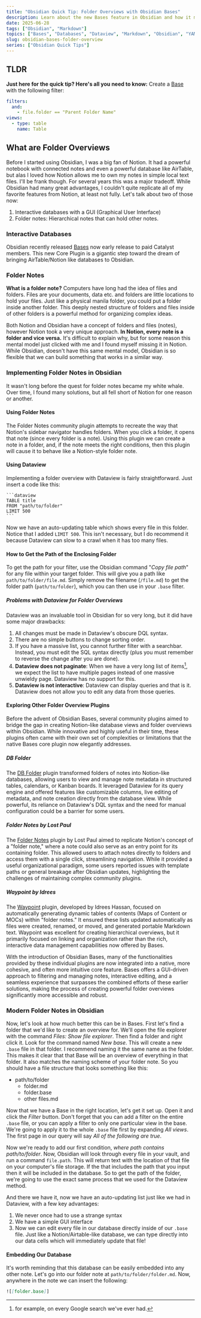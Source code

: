 ```yaml
---
title: "Obsidian Quick Tip: Folder Overviews with Obsidian Bases"
description: Learn about the new Bases feature in Obsidian and how it makes Obsidian more powerful and easier to use.
date: 2025-06-28
tags: ["Obsidian", "Markdown"]
topics: ["Bases", "Databases", "Dataview", "Markdown", "Obsidian", "YAML", "AirTable"]
slug: obsidian-bases-folder-overview
series: ["Obsidian Quick Tips"]
---
```



## TLDR
**Just here for the quick tip? Here's all you need to know:**
Create a [Base](https://help.obsidian.md/bases) with the following filter: 

```yaml
filters:
  and:
    - file.folder == "Parent Folder Name"
views:
  - type: table
    name: Table
```

## What are Folder Overviews
Before I started using Obsidian, I was a big fan of Notion. It had a powerful notebook with connected notes and even a powerful database like AirTable, but alas I loved how Notion allows me to own my notes in simple local text files. I'll be frank though. For several years this was a major tradeoff. While Obsidian had many great advantages, I couldn't quite replicate all of my favorite features from Notion, at least not fully. Let's talk about two of those now: 

1. Interactive databases with a GUI (Graphical User Interface)
2. Folder notes: Hierarchical notes that can hold other notes.

### Interactive Databases
Obsidian recently released [Bases](https://help.obsidian.md/bases) now early release to paid Catalyst members. This new Core Plugin is a gigantic step toward the dream of bringing AirTable/Notion like databases to Obsidian. 

### Folder Notes
**What is a folder note?** Computers have long had the idea of files and folders. Files are your documents, data etc. and folders are little locations to hold your files. Just like a physical manila folder, you could put a folder inside another folder. This deeply nested structure of folders and files inside of other folders is a powerful method for organizing complex ideas. 

Both Notion and Obsidian have a concept of folders and files (notes), however Notion took a very unique approach. **In Notion, every note is a folder and vice versa.** It's difficult to explain why, but for some reason this mental model just clicked with me and I found myself missing it in Notion. While Obsidian, doesn't have this same mental model, Obsidian is so flexible that we can build something that works in a similar way. 

### Implementing Folder Notes in Obsidian
It wasn't long before the quest for folder notes became my white whale. Over time, I found many solutions, but all fell short of Notion for one reason or another. 

#### Using Folder Notes 
The Folder Notes community plugin attempts to recreate the way that Notion's sidebar navigator handles folders. When you click a folder, it opens that note (since every folder is a note). Using this plugin we can create a note in a folder, and, if the note meets the right conditions, then this plugin will cause it to behave like a Notion-style folder note. 

#### Using Dataview
Implementing a folder overview with Dataview is fairly straightforward. Just insert a code like this: 

````
```dataview
TABLE title
FROM "path/to/folder"
LIMIT 500
```
````

Now we have an auto-updating table which shows every file in this folder. Notice that I added `LIMIT 500`. This isn't necessary, but I do recommend it because Dataview can slow to a crawl when it has too many files. 

#### How to Get the Path of the Enclosing Folder
To get the path for your filter, use the Obsidian command "_Copy file path_" for any file within your target folder. This will give you a path like `path/to/folder/file.md`. Simply remove the filename (`/file.md`) to get the folder path (`path/to/folder`), which you can then use in your `.base` filter.

##### Problems with Dataview for Folder Overviews
Dataview was an invaluable tool in Obsidian for so very long, but it did have some major drawbacks: 
1. All changes must be made in Dataview's obscure DQL syntax. 
2. There are no simple buttons to change sorting order. 
3. If you have a massive list, you cannot further filter with a searchbar. Instead, you must edit the SQL syntax directly (plus you must remember to reverse the change after you are done). 
4. **Dataview does not paginate**: When we have a very long list of items[^&], we expect the list to have multiple pages instead of one massive unwieldy page. Dataview has no support for this. 
5. **Dataview is not interactive**: Dataview can display queries and that is it. Dataview does not allow you to edit any data from those queries. 

[^&]: for example, on every Google search we've ever had.
#### Exploring Other Folder Overview Plugins

Before the advent of Obsidian Bases, several community plugins aimed to bridge the gap in creating Notion-like database views and folder overviews within Obsidian. While innovative and highly useful in their time, these plugins often came with their own set of complexities or limitations that the native Bases core plugin now elegantly addresses.

##### DB Folder

The [DB Folder](https://rafaelgb.github.io/obsidian-db-folder/) plugin transformed folders of notes into Notion-like databases, allowing users to view and manage note metadata in structured tables, calendars, or Kanban boards. It leveraged Dataview for its query engine and offered features like customizable columns, live editing of metadata, and note creation directly from the database view. While powerful, its reliance on Dataview's DQL syntax and the need for manual configuration could be a barrier for some users.

##### Folder Notes by Lost Paul

The [Folder Notes](https://github.com/LostPaul/obsidian-folder-notes) plugin by Lost Paul aimed to replicate Notion's concept of a "folder note," where a note could also serve as an entry point for its containing folder. This allowed users to attach notes directly to folders and access them with a single click, streamlining navigation. While it provided a useful organizational paradigm, some users reported issues with template paths or general breakage after Obsidian updates, highlighting the challenges of maintaining complex community plugins.

##### Waypoint by Idrees

The [Waypoint](https://github.com/IdreesInc/Waypoint) plugin, developed by Idrees Hassan, focused on automatically generating dynamic tables of contents (Maps of Content or MOCs) within "folder notes." It ensured these lists updated automatically as files were created, renamed, or moved, and generated portable Markdown text. Waypoint was excellent for creating hierarchical overviews, but it primarily focused on linking and organization rather than the rich, interactive data management capabilities now offered by Bases.

With the introduction of Obsidian Bases, many of the functionalities provided by these individual plugins are now integrated into a native, more cohesive, and often more intuitive core feature. Bases offers a GUI-driven approach to filtering and managing notes, interactive editing, and a seamless experience that surpasses the combined efforts of these earlier solutions, making the process of creating powerful folder overviews significantly more accessible and robust.

### Modern Folder Notes in Obsidian
Now, let's look at how much better this can be in Bases. First let's find a folder that we'd like to create an overview for. We'll open the file explorer with the command _Files: Show file explorer_. Then find a folder and right click it. Look for the command named _New base_. This will create a new `.base` file in that folder. I recommend naming it the same name as the folder. This makes it clear that that Base will be an overview of everything in that folder. It also matches the naming scheme of your folder note. So you should have a file structure that looks something like this: 

- path/to/folder
  - folder.md
  - folder.base
  - other files.md

Now that we have a Base in the right location, let's get it set up. Open it and click the _Filter_ button. Don't forget that you can add a filter on the entire `.base` file, or you can apply a filter to only one particular view in the base. We're going to apply it to the whole `.base` file first by expanding _All views_. The first page in our query will say _All of the following are true_. 

Now we're ready to add our first condition, _where path contains path/to/folder_. Now, Obsidian will look through every file in your vault, and run a command `file.path`. This will return text with the location of that file on your computer's file storage. If the that includes the path that you input then it will be included in the database. So to get the path of the folder, we're going to use the exact same process that we used for the Dataview method. 

And there we have it, now we have an auto-updating list just like we had in Dataview, with a few key advantages: 

1. We never once had to use a strange syntax
2. We have a simple GUI interface
3. Now we can edit every file in our database directly inside of our `.base` file. Just like a Notion/Airtable-like database, we can type directly into our data cells which will immediately update that file! 

#### Embedding Our Database
It's worth reminding that this database can be easily embedded into any other note. Let's go into our folder note at `path/to/folder/folder.md`. Now, anywhere in the note we can insert the following: 

```markdown
![[folder.base]]
```



